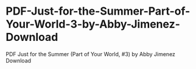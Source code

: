 # PDF-Just-for-the-Summer-Part-of-Your-World-3-by-Abby-Jimenez-Download
PDF Just for the Summer (Part of Your World, #3) by Abby Jimenez Download
